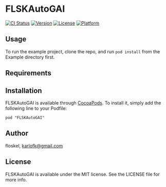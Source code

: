 # FLSKAutoGAI

[![CI Status](http://img.shields.io/travis/floskel/FLSKAutoGAI.svg?style=flat)](https://travis-ci.org/floskel/FLSKAutoGAI)
[![Version](https://img.shields.io/cocoapods/v/FLSKAutoGAI.svg?style=flat)](http://cocoadocs.org/docsets/FLSKAutoGAI)
[![License](https://img.shields.io/cocoapods/l/FLSKAutoGAI.svg?style=flat)](http://cocoadocs.org/docsets/FLSKAutoGAI)
[![Platform](https://img.shields.io/cocoapods/p/FLSKAutoGAI.svg?style=flat)](http://cocoadocs.org/docsets/FLSKAutoGAI)

## Usage

To run the example project, clone the repo, and run `pod install` from the Example directory first.

## Requirements

## Installation

FLSKAutoGAI is available through [CocoaPods](http://cocoapods.org). To install
it, simply add the following line to your Podfile:

    pod "FLSKAutoGAI"

## Author

floskel, karlofk@gmail.com

## License

FLSKAutoGAI is available under the MIT license. See the LICENSE file for more info.

